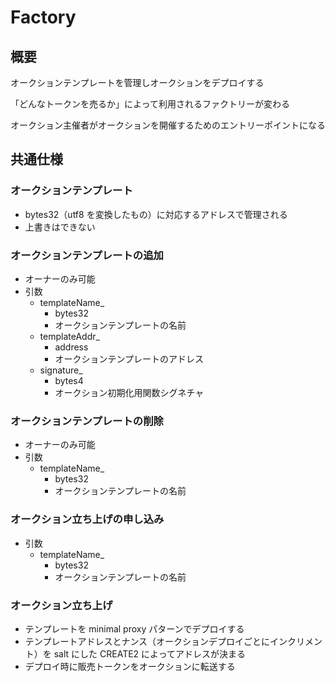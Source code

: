 # Factory

## 概要

オークションテンプレートを管理しオークションをデプロイする

「どんなトークンを売るか」によって利用されるファクトリーが変わる

オークション主催者がオークションを開催するためのエントリーポイントになる

## 共通仕様

### オークションテンプレート

- bytes32（utf8 を変換したもの）に対応するアドレスで管理される
- 上書きはできない

### オークションテンプレートの追加

- オーナーのみ可能
- 引数
  - templateName\_
    - bytes32
    - オークションテンプレートの名前
  - templateAddr\_
    - address
    - オークションテンプレートのアドレス
  - signature\_
    - bytes4
    - オークション初期化用関数シグネチャ

### オークションテンプレートの削除

- オーナーのみ可能
- 引数
  - templateName\_
    - bytes32
    - オークションテンプレートの名前

### オークション立ち上げの申し込み

- 引数
  - templateName\_
    - bytes32
    - オークションテンプレートの名前

### オークション立ち上げ

- テンプレートを minimal proxy パターンでデプロイする
- テンプレートアドレスとナンス（オークションデプロイごとにインクリメント）を salt にした CREATE2 によってアドレスが決まる
- デプロイ時に販売トークンをオークションに転送する
